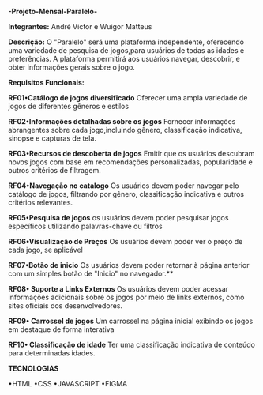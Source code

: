 **-Projeto-Mensal-Paralelo-**

**Integrantes:** André Victor e Wuigor Matteus


**Descrição:**
O "Paralelo" será uma plataforma independente, oferecendo uma variedade de pesquisa de jogos,para usuários de todas as idades e preferências. A plataforma permitirá aos usuários navegar, descobrir, e obter informações gerais sobre o jogo.


**Requisitos Funcionais:**


**RF01•Catálogo de jogos diversificado**
Oferecer uma ampla variedade de jogos de diferentes gêneros e estilos

**RF02•Informações detalhadas sobre os jogos**
Fornecer informações abrangentes sobre cada jogo,incluindo gênero, classificação indicativa, sinopse e capturas de tela.

**RF03•Recursos de descoberta de jogos**
Emitir que os usuários descubram novos jogos com base em recomendações personalizadas, popularidade e outros critérios de filtragem.

**RF04•Navegação no catalogo** 
Os usuários devem poder navegar pelo catálogo de jogos, filtrando por gênero, classificação indicativa e outros critérios relevantes.

**RF05•Pesquisa de jogos** 
os usuários devem poder pesquisar jogos específicos utilizando palavras-chave ou filtros

**RF06•Visualização de Preços**
Os usuários devem poder ver o preço de cada jogo, se aplicável

**RF07•Botão de inicio** 
Os usuários devem poder retornar à página anterior com um simples botão de "Inicio" no navegador.**

**RF08• Suporte a Links Externos** 
Os usuários devem poder acessar informações adicionais sobre os jogos por meio de links externos, como sites oficiais dos desenvolvedores.

**RF09• Carrossel de jogos** 
Um carrossel na página inicial exibindo os jogos em destaque de forma interativa

**RF10• Classificação de idade** 
Ter uma classificação indicativa de conteúdo para determinadas idades.


**TECNOLOGIAS**

 •HTML
 •CSS
 •JAVASCRIPT
 •FIGMA
